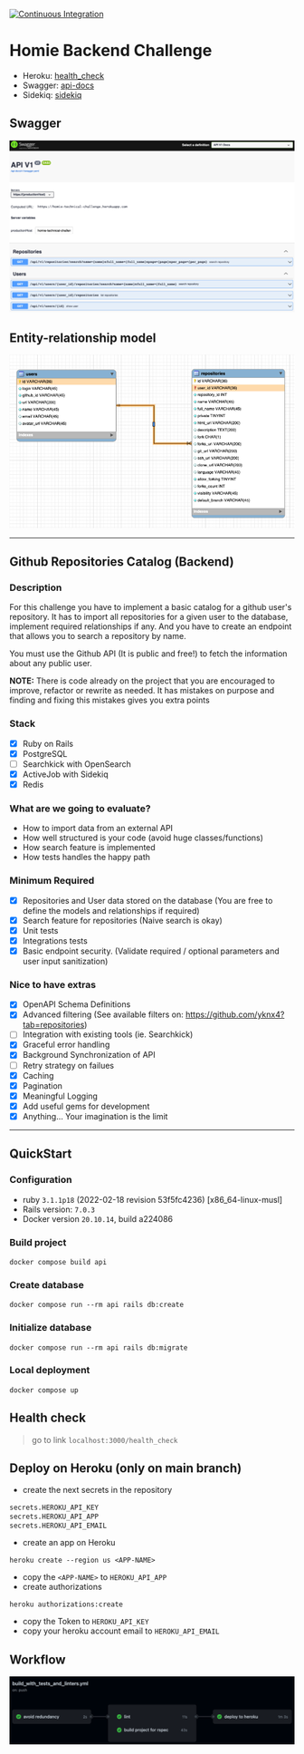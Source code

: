 [![Continuous Integration](https://github.com/joalbertg/homie-challenge/actions/workflows/build_with_tests_and_linters.yml/badge.svg?branch=main)](https://github.com/joalbertg/homie-challenge/actions/workflows/build_with_tests_and_linters.yml)

# Homie Backend Challenge

- Heroku: [health_check](https://homie-technical-challenge.herokuapp.com/health_check)
- Swagger: [api-docs](https://homie-technical-challenge.herokuapp.com/api-docs/index.html)
- Sidekiq: [sidekiq](https://homie-technical-challenge.herokuapp.com/sidekiq)

## Swagger

<p align="center">
  <kbd>
    <img src="miscellaneous/images/screenshot_swagger.png" title="api-docs">
  </kbd>
</p>

## Entity-relationship model

<p align="center">
  <kbd>
    <img src="miscellaneous/images/entity_relationship_model.png" title="entity-relationship-model">
  </kbd>
</p>

---

## Github Repositories Catalog (Backend)

### Description

For this challenge you have to implement a basic catalog for a github user's repository.
It has to import all repositories for a given user to the database, implement required relationships if any.
And you have to create an endpoint that allows you to search a repository by name.

You must use the Github API (It is public and free!) to fetch the information about any public user.

**NOTE:** There is code already on the project that you are encouraged to improve, refactor or rewrite as needed.
It has mistakes on purpose and finding and fixing this mistakes gives you extra points

### Stack

- [x] Ruby on Rails
- [x] PostgreSQL
- [ ] Searchkick with OpenSearch
- [x] ActiveJob with Sidekiq
- [x] Redis

### What are we going to evaluate?

- How to import data from an external API
- How well structured is your code (avoid huge classes/functions)
- How search feature is implemented
- How tests handles the happy path

### Minimum Required

- [x] Repositories and User data stored on the database (You are free to define the models and relationships if required)
- [x] Search feature for repositories (Naive search is okay)
- [x] Unit tests
- [x] Integrations tests
- [x] Basic endpoint security. (Validate required / optional parameters and user input sanitization)

### Nice to have extras

- [x] OpenAPI Schema Definitions
- [x] Advanced filtering (See available filters on: <https://github.com/yknx4?tab=repositories>)
- [ ] Integration with existing tools (ie. Searchkick)
- [x] Graceful error handling
- [x] Background Synchronization of API
- [ ] Retry strategy on failues
- [x] Caching
- [x] Pagination
- [x] Meaningful Logging
- [x] Add useful gems for development
- [x] Anything... Your imagination is the limit

---
## QuickStart

### Configuration

* ruby `3.1.1p18` (2022-02-18 revision 53f5fc4236) [x86_64-linux-musl]
* Rails version: `7.0.3`
* Docker version `20.10.14`, build a224086

### Build project

```shell
docker compose build api
```

### Create database

```shell
docker compose run --rm api rails db:create
```

### Initialize database

```shell
docker compose run --rm api rails db:migrate
```

### Local deployment

```shell
docker compose up
```
## Health check

> go to link `localhost:3000/health_check`

## Deploy on Heroku (only on main branch)

- create the next secrets in the repository

```shell
secrets.HEROKU_API_KEY
secrets.HEROKU_API_APP
secrets.HEROKU_API_EMAIL
```

- create an app on Heroku

```shell
heroku create --region us <APP-NAME>
```

- copy the `<APP-NAME>` to `HEROKU_API_APP`
- create authorizations

```shell
heroku authorizations:create
```

- copy the Token to `HEROKU_API_KEY`
- copy your heroku account email to `HEROKU_API_EMAIL`

## Workflow

<p align="center">
  <kbd>
    <img src="miscellaneous/images/workflow_ci_cd.png" title="workflow">
  </kbd>
</p>
